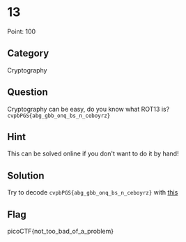 # 13

Point: 100

## Category

Cryptography

## Question

Cryptography can be easy, do you know what ROT13 is? `cvpbPGS{abg_gbb_onq_bs_n_ceboyrz}`

## Hint

This can be solved online if you don't want to do it by hand!

## Solution

Try to decode `cvpbPGS{abg_gbb_onq_bs_n_ceboyrz}` with [this](https://cryptii.com/pipes/rot13-decoder) 

## Flag

picoCTF{not_too_bad_of_a_problem}